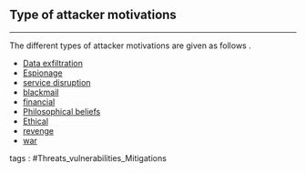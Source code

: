 ## **Type of attacker motivations**
---

The different types of attacker motivations are given as follows .
- [Data exfiltration](Data%20exfiltration.md)
- [Espionage](Espionage.md)
- [service disruption](service%20disruption.md)
- [blackmail](blackmail.md)
- [financial](financial.md)
- [Philosophical beliefs](Philosophical%20beliefs.md)
- [Ethical](Ethical.md)
- [revenge](revenge.md)
- [war](war.md)

tags : #Threats_vulnerabilities_Mitigations 

